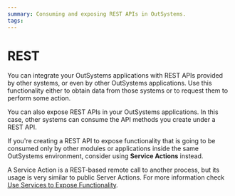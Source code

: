 ```yaml
---
summary: Consuming and exposing REST APIs in OutSystems.
tags: 
---
```


# REST

You can integrate your OutSystems applications with REST APIs provided by other systems, or even by other OutSystems applications. Use this functionality either to obtain data from those systems or to request them to perform some action.

You can also expose REST APIs in your OutSystems applications. In this case, other systems can consume the API methods you create under a REST API.

<div class="info" markdown="1">

If you're creating a REST API to expose functionality that is going to be consumed only by other modules or applications inside the same OutSystems environment, consider using **Service Actions** instead.

A Service Action is a REST-based remote call to another process, but its usage is very similar to public Server Actions. For more information check [Use Services to Expose Functionality](../../develop/reuse-and-refactor/services.md).

</div>

